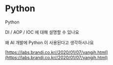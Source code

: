 # Python

Python 

DI / AOP / IOC 에 대해 설명할 수 있나요 

왜 AI 개발에 Python 이 사용된다고 생각하시나요 

[https://labs.brandi.co.kr//2020/01/07/yangjh.html](https://labs.brandi.co.kr//2020/01/07/yangjh.html)
